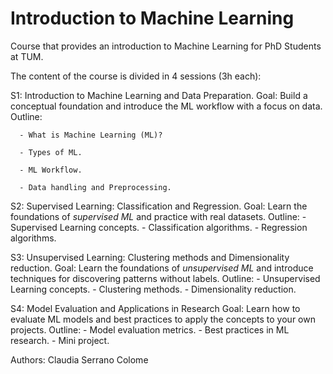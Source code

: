 # Introduction to Machine Learning

Course that provides an introduction to Machine Learning for PhD Students at TUM.

The content of the course is divided in 4 sessions (3h each):

S1: Introduction to Machine Learning and Data Preparation. 
    Goal: Build a conceptual foundation and introduce the ML workflow with a focus on data.
    Outline:
    
      - What is Machine Learning (ML)?
      
      - Types of ML.
      
      - ML Workflow.
      
      - Data handling and Preprocessing.
      
S2: Supervised Learning: Classification and Regression.
    Goal: Learn the foundations of *supervised ML* and practice with real datasets.
    Outline:
      - Supervised Learning concepts.
      - Classification algorithms.
      - Regression algorithms.
      
S3: Unsupervised Learning: Clustering methods and Dimensionality reduction.
    Goal: Learn the foundations of *unsupervised ML* and introduce techniques for discovering patterns without labels.
    Outline:
      - Unsupervised Learning concepts.
      - Clustering methods.
      - Dimensionality reduction.
      
S4: Model Evaluation and Applications in Research
    Goal: Learn how to evaluate ML models and best practices to apply the concepts to your own projects.
    Outline:
      - Model evaluation metrics.
      - Best practices in ML research.
      - Mini project.

Authors: Claudia Serrano Colome


